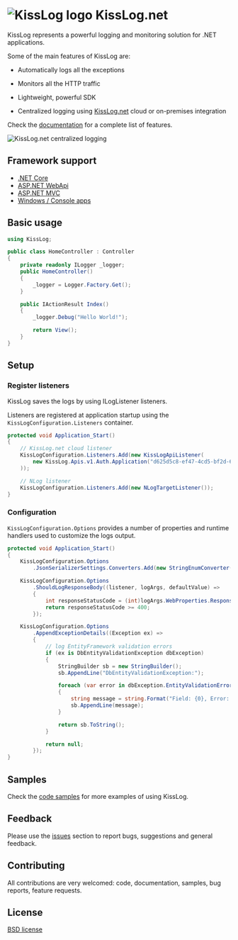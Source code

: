# ![KissLog logo](https://kisslog.net/cdn/KissLog/logos/32.png) KissLog.net

KissLog represents a powerful logging and monitoring solution for .NET applications.

Some of the main features of KissLog are:

- Automatically logs all the exceptions

- Monitors all the HTTP traffic

- Lightweight, powerful SDK

- Centralized logging using [KissLog.net](https://kisslog.net) cloud or on-premises integration

Check the [documentation](https://docs.kisslog.net) for a complete list of features.

![KissLog.net centralized logging](https://docs.kisslog.net/_images/centralized-logging.png)

## Framework support

- [.NET Core](https://docs.kisslog.net/docs/install-instructions/netcore.html)
- [ASP.NET WebApi](https://docs.kisslog.net/docs/install-instructions/aspnet-webapi.html)
- [ASP.NET MVC](https://docs.kisslog.net/docs/install-instructions/aspnet-mvc.html)
- [Windows / Console apps](https://docs.kisslog.net/docs/install-instructions/console-applications.html)

## Basic usage

```csharp
using KissLog;

public class HomeController : Controller
{
    private readonly ILogger _logger;
    public HomeController()
    {
        _logger = Logger.Factory.Get();
    }

    public IActionResult Index()
    {
        _logger.Debug("Hello World!");

        return View();
    }
}
```

## Setup

### Register listeners

KissLog saves the logs by using ILogListener listeners.

Listeners are registered at application startup using the `KissLogConfiguration.Listeners` container.

```csharp
protected void Application_Start()
{
    // KissLog.net cloud listener
    KissLogConfiguration.Listeners.Add(new KissLogApiListener(
        new KissLog.Apis.v1.Auth.Application("d625d5c8-ef47-4cd5-bf2d-6b0a1fa7fda4", "39bb675d-5c13-4bd8-9b5a-1d368da020a2")
    ));

    // NLog listener
    KissLogConfiguration.Listeners.Add(new NLogTargetListener());
}
```

### Configuration

`KissLogConfiguration.Options` provides a number of properties and runtime handlers used to customize the logs output.

```csharp
protected void Application_Start()
{
    KissLogConfiguration.Options
        .JsonSerializerSettings.Converters.Add(new StringEnumConverter());

    KissLogConfiguration.Options
        .ShouldLogResponseBody((listener, logArgs, defaultValue) =>
        {
            int responseStatusCode = (int)logArgs.WebProperties.Response.HttpStatusCode;
            return responseStatusCode >= 400;
        });

    KissLogConfiguration.Options
        .AppendExceptionDetails((Exception ex) =>
        {
            // log EntityFramework validation errors
            if (ex is DbEntityValidationException dbException)
            {
                StringBuilder sb = new StringBuilder();
                sb.AppendLine("DbEntityValidationException:");

                foreach (var error in dbException.EntityValidationErrors.SelectMany(p => p.ValidationErrors))
                {
                    string message = string.Format("Field: {0}, Error: {1}", error.PropertyName, error.ErrorMessage);
                    sb.AppendLine(message);
                }

                return sb.ToString();
            }

            return null;
        });
}
```

## Samples

Check the [code samples](https://github.com/KissLog-net/KissLog.samples) for more examples of using KissLog.

## Feedback

Please use the [issues](https://github.com/KissLog-net/KissLog.Sdk/issues) section to report bugs, suggestions and general feedback.

## Contributing

All contributions are very welcomed: code, documentation, samples, bug reports, feature requests.

## License

[BSD license](LICENSE.md)
